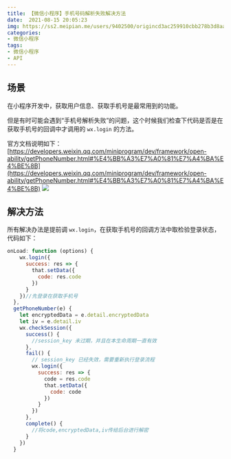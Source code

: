 ```yaml
---
title: 【微信小程序】手机号码解析失败解决方法
date:  2021-08-15 20:05:23
img: https://ss2.meipian.me/users/9402500/origincd3ac259910cbb278b3d8aae6a1bbea4.jpg?imageView2/2/w/750/h/1400/q/80
categories: 
- 微信小程序
tags:
- 微信小程序
- API
---
```


## 场景
在小程序开发中，获取用户信息、获取手机号是最常用到的功能。

但是有时可能会遇到“手机号解析失败”的问题，这个时候我们检查下代码是否是在获取手机号的回调中才调用的 `wx.login` 的方法。

官方文档说明如下：
[https://developers.weixin.qq.com/miniprogram/dev/framework/open-ability/getPhoneNumber.html#%E4%BB%A3%E7%A0%81%E7%A4%BA%E4%BE%8B](https://developers.weixin.qq.com/miniprogram/dev/framework/open-ability/getPhoneNumber.html#%E4%BB%A3%E7%A0%81%E7%A4%BA%E4%BE%8B)
![](https://img-blog.csdnimg.cn/230cf3031fea423ca3bd1ebe68688ff2.png)
## 解决方法
所有解决办法是提前调 `wx.login`，在获取手机号的回调方法中取检验登录状态，代码如下：

```javascript
onLoad: function (options) {
    wx.login({
      success: res => {
        that.setData({
          code: res.code
        })
      }
    })//先登录在获取手机号
  },
  getPhoneNumber(e) {
    let encryptedData = e.detail.encryptedData
    let iv = e.detail.iv
    wx.checkSession({
      success() {
        //session_key 未过期，并且在本生命周期一直有效
      },
      fail() {
        // session_key 已经失效，需要重新执行登录流程
        wx.login({
          success: res => {
            code = res.code
            that.setData({
              code: code
            })
          }
        })
      },
      complete() {
        //将code,encryptedData,iv传给后台进行解密
      }
    })
  }
```